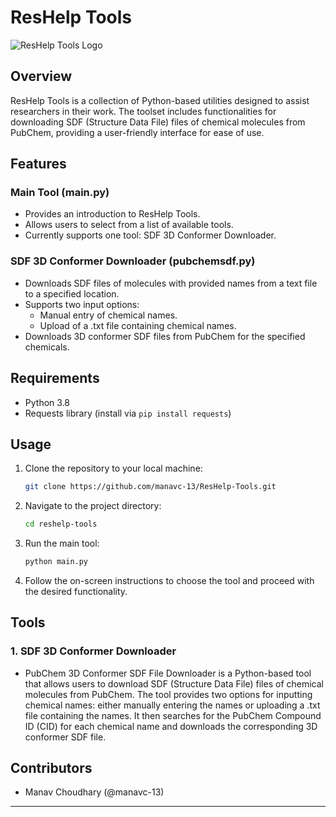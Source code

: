 # ResHelp Tools

![ResHelp Tools Logo](reshelp_tools_logo.png)

## Overview

ResHelp Tools is a collection of Python-based utilities designed to assist researchers in their work. The toolset includes functionalities for downloading SDF (Structure Data File) files of chemical molecules from PubChem, providing a user-friendly interface for ease of use.

## Features

### Main Tool (main.py)

- Provides an introduction to ResHelp Tools.
- Allows users to select from a list of available tools.
- Currently supports one tool: SDF 3D Conformer Downloader.

### SDF 3D Conformer Downloader (pubchemsdf.py)

- Downloads SDF files of molecules with provided names from a text file to a specified location.
- Supports two input options:
  - Manual entry of chemical names.
  - Upload of a .txt file containing chemical names.
- Downloads 3D conformer SDF files from PubChem for the specified chemicals.

## Requirements

- Python 3.8
- Requests library (install via `pip install requests`)

## Usage

1. Clone the repository to your local machine:

    ```bash
    git clone https://github.com/manavc-13/ResHelp-Tools.git
    ```

2. Navigate to the project directory:

    ```bash
    cd reshelp-tools
    ```

3. Run the main tool:

    ```bash
    python main.py
    ```

4. Follow the on-screen instructions to choose the tool and proceed with the desired functionality.

## Tools

### 1. SDF 3D Conformer Downloader

- PubChem 3D Conformer SDF File Downloader is a Python-based tool that allows users to download SDF (Structure Data File) files of chemical molecules from PubChem. The tool provides two options for inputting chemical names: either manually entering the names or uploading a .txt file containing the names. It then searches for the PubChem Compound ID (CID) for each chemical name and downloads the corresponding 3D conformer SDF file.

## Contributors

- Manav Choudhary (@manavc-13)

---